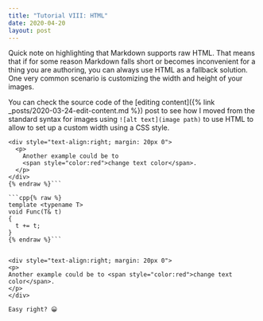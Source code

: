 ```yaml
---
title: "Tutorial VIII: HTML"
date: 2020-04-20
layout: post
---
```


Quick note on highlighting that Markdown supports raw HTML. That means that if for some reason Markdown falls short or becomes inconvenient for a thing you are authoring, you can always use HTML as a fallback solution. One very common scenario is customizing the width and height of your images.

You can check the source code of the [editing content]({% link _posts/2020-03-24-edit-content.md %}) post to see how I moved from the standard syntax for images using `![alt text](image path)` to use HTML to allow to set up a custom width using a CSS style.

```html{% raw %}
<div style="text-align:right; margin: 20px 0">
  <p>
    Another example could be to 
    <span style="color:red">change text color</span>.
  </p>
</div>
{% endraw %}```

```cpp{% raw %}
template <typename T>
void Func(T& t)
{
  t += t;
}
{% endraw %}```


<div style="text-align:right; margin: 20px 0">
<p>
Another example could be to <span style="color:red">change text color</span>.
</p>
</div>

Easy right? 😀